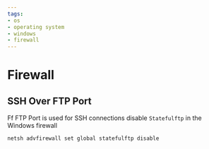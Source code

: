 ```yaml
---
tags:
- os
- operating system
- windows
- firewall
---
```

# Firewall
## SSH Over FTP Port

Ff FTP Port is used for SSH connections disable `Statefulftp` in the Windows firewall

``` bat
netsh advfirewall set global statefulftp disable
```
